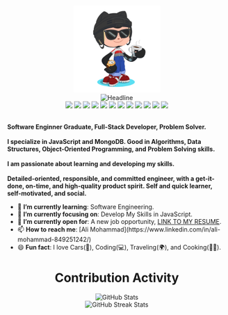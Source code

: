 <div>
    <div align=center>
        <img src="https://raw.githubusercontent.com/AhmedFathyDev/AhmedFathyDev/main/GitHub.png" alt="GitHub Octocat Drinking a Cup of Coffee" height="200">
    </div>
    <div align=center>
        <img src="https://readme-typing-svg.herokuapp.com?color=%236FDA44&size=32&center=true&vCenter=true&width=600&height=50&lines=Hi+there+I'm+Ali+%F0%9F%91%8B;Software+Enginner+Graduate;Full-Stack+Developer;Problem+Solver;" alt="Headline" />
    </div>
    <div align=center>
       <img src="https://img.shields.io/badge/-java-E34A86?style=flat-square&logo=java"/>
<img src="https://img.shields.io/badge/-HTML5-E34F26?style=flat-square&logo=html5&logoColor=white"/>
<img src="https://img.shields.io/badge/-CSS3-1572B6?style=flat-square&logo=css3"/>
<img src="https://img.shields.io/badge/-Bootstrap-563D7C?style=flat-square&logo=bootstrap"/>
<img src="https://img.shields.io/badge/-Heroku-430098?style=flat-square&logo=heroku"/>
<img src="https://img.shields.io/badge/-JavaScript-black?style=flat-square&logo=javascript"/>
<img src="https://img.shields.io/badge/-Nodejs-black?style=flat-square&logo=Node.js"/>
<img src="https://img.shields.io/badge/-React-black?style=flat-square&logo=react"/>
<img src="https://img.shields.io/badge/-MongoDB-black?style=flat-square&logo=mongodb"/>
<img src="https://img.shields.io/badge/-MySQL-black?style=flat-square&logo=mysql"/>
<img src="https://img.shields.io/badge/-Git-black?style=flat-square&logo=git"/>
<img src="https://img.shields.io/badge/-GitHub-black?style=flat-square&logo=github"/>
    </div>
    <div align=left>
        <br>
        <p>
            <strong>
                Software Enginner Graduate, Full-Stack Developer, Problem Solver.<br><br>
                I specialize in JavaScript and MongoDB. Good in Algorithms, Data Structures, Object-Oriented Programming, and Problem Solving skills.<br><br>
                I am passionate about learning and developing my skills.<br><br>
                Detailed-oriented, responsible, and committed engineer, with a get-it-done, on-time, and high-quality product spirit. Self and quick learner, self-motivated, and social.
            </strong>
        </p>
        <ul>
            <li>🌱 <b>I’m currently learning</b>: Software Engineering.</li>
            <li>🎯 <b>I’m currently focusing on</b>: Develop My Skills in JavaScript.</a></li>
            <li>🤔 <b>I’m currently open for</b>: A new job opportunity, <a href="https://drive.google.com/file/d/1bKzxnZq8Pf9RYi3LdsrDEQNJuxlDGlmb/view?usp=sharing">LINK TO MY RESUME</a>.</li>
            <li>📫 <b>How to reach me</b>:  [Ali Mohammad](https://www.linkedin.com/in/ali-mohammad-849251242/)</li>
            <li>😄 <b>Fun fact</b>: I love Cars(🚗), Coding(💻), Traveling(🌍), and Cooking(👨‍🍳).</li>
        </ul>
    </div>
    <div align=center>
        <h1>Contribution Activity</h1>
        <img src="https://github-readme-stats.vercel.app/api?username=AliMohammad420&title_color=6FDA44&text_color=FFFFFF&show_icons=true&icon_color=6FDA44&include_all_commits=true&count_private=true&theme=dark" alt="GitHub Stats" height="200" />
        <br>
        <!--
        <img src="https://github-readme-stats.vercel.app/api/top-langs?username=AliMohammad420&layout=compact&title_color=6FDA44&text_color=FFFFFF&theme=dark" alt="GitHub Most Used Languages" height="200" />
        <br>
        -->
        <img src="https://github-readme-streak-stats.herokuapp.com/?user=AliMohammad420&theme=dark&date_format=j%20M%5B%20Y%5D&currStreakLabel=6FDA44&fire=6FDA44&ring=6FDA44" alt="GitHub Streak Stats" height="200" />
        <br>
        <br>
    </div>
</div>

